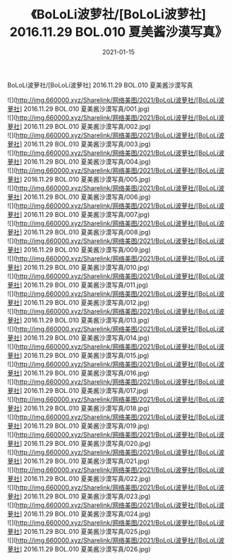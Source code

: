 ﻿---
layout: post
title:  《BoLoLi波萝社/[BoLoLi波萝社] 2016.11.29 BOL.010 夏美酱沙漠写真》
date:   2021-01-15
img: http://img.660000.xyz/Sharelink/网络美图/2021/BoLoLi波萝社/[BoLoLi波萝社] 2016.11.29 BOL.010 夏美酱沙漠写真/000.jpg
categories: [美女, 清纯, 唯美]
---

BoLoLi波萝社/[BoLoLi波萝社] 2016.11.29 BOL.010 夏美酱沙漠写真

 ![](http://img.660000.xyz/Sharelink/网络美图/2021/BoLoLi波萝社/[BoLoLi波萝社] 2016.11.29 BOL.010 夏美酱沙漠写真/001.jpg) <br>![](http://img.660000.xyz/Sharelink/网络美图/2021/BoLoLi波萝社/[BoLoLi波萝社] 2016.11.29 BOL.010 夏美酱沙漠写真/002.jpg) <br>![](http://img.660000.xyz/Sharelink/网络美图/2021/BoLoLi波萝社/[BoLoLi波萝社] 2016.11.29 BOL.010 夏美酱沙漠写真/003.jpg) <br>![](http://img.660000.xyz/Sharelink/网络美图/2021/BoLoLi波萝社/[BoLoLi波萝社] 2016.11.29 BOL.010 夏美酱沙漠写真/004.jpg) <br>![](http://img.660000.xyz/Sharelink/网络美图/2021/BoLoLi波萝社/[BoLoLi波萝社] 2016.11.29 BOL.010 夏美酱沙漠写真/005.jpg) <br>![](http://img.660000.xyz/Sharelink/网络美图/2021/BoLoLi波萝社/[BoLoLi波萝社] 2016.11.29 BOL.010 夏美酱沙漠写真/006.jpg) <br>![](http://img.660000.xyz/Sharelink/网络美图/2021/BoLoLi波萝社/[BoLoLi波萝社] 2016.11.29 BOL.010 夏美酱沙漠写真/007.jpg) <br>![](http://img.660000.xyz/Sharelink/网络美图/2021/BoLoLi波萝社/[BoLoLi波萝社] 2016.11.29 BOL.010 夏美酱沙漠写真/008.jpg) <br>![](http://img.660000.xyz/Sharelink/网络美图/2021/BoLoLi波萝社/[BoLoLi波萝社] 2016.11.29 BOL.010 夏美酱沙漠写真/009.jpg) <br>![](http://img.660000.xyz/Sharelink/网络美图/2021/BoLoLi波萝社/[BoLoLi波萝社] 2016.11.29 BOL.010 夏美酱沙漠写真/010.jpg) <br>![](http://img.660000.xyz/Sharelink/网络美图/2021/BoLoLi波萝社/[BoLoLi波萝社] 2016.11.29 BOL.010 夏美酱沙漠写真/011.jpg) <br>![](http://img.660000.xyz/Sharelink/网络美图/2021/BoLoLi波萝社/[BoLoLi波萝社] 2016.11.29 BOL.010 夏美酱沙漠写真/012.jpg) <br>![](http://img.660000.xyz/Sharelink/网络美图/2021/BoLoLi波萝社/[BoLoLi波萝社] 2016.11.29 BOL.010 夏美酱沙漠写真/013.jpg) <br>![](http://img.660000.xyz/Sharelink/网络美图/2021/BoLoLi波萝社/[BoLoLi波萝社] 2016.11.29 BOL.010 夏美酱沙漠写真/014.jpg) <br>![](http://img.660000.xyz/Sharelink/网络美图/2021/BoLoLi波萝社/[BoLoLi波萝社] 2016.11.29 BOL.010 夏美酱沙漠写真/015.jpg) <br>![](http://img.660000.xyz/Sharelink/网络美图/2021/BoLoLi波萝社/[BoLoLi波萝社] 2016.11.29 BOL.010 夏美酱沙漠写真/016.jpg) <br>![](http://img.660000.xyz/Sharelink/网络美图/2021/BoLoLi波萝社/[BoLoLi波萝社] 2016.11.29 BOL.010 夏美酱沙漠写真/017.jpg) <br>![](http://img.660000.xyz/Sharelink/网络美图/2021/BoLoLi波萝社/[BoLoLi波萝社] 2016.11.29 BOL.010 夏美酱沙漠写真/018.jpg) <br>![](http://img.660000.xyz/Sharelink/网络美图/2021/BoLoLi波萝社/[BoLoLi波萝社] 2016.11.29 BOL.010 夏美酱沙漠写真/019.jpg) <br>![](http://img.660000.xyz/Sharelink/网络美图/2021/BoLoLi波萝社/[BoLoLi波萝社] 2016.11.29 BOL.010 夏美酱沙漠写真/020.jpg) <br>![](http://img.660000.xyz/Sharelink/网络美图/2021/BoLoLi波萝社/[BoLoLi波萝社] 2016.11.29 BOL.010 夏美酱沙漠写真/021.jpg) <br>![](http://img.660000.xyz/Sharelink/网络美图/2021/BoLoLi波萝社/[BoLoLi波萝社] 2016.11.29 BOL.010 夏美酱沙漠写真/022.jpg) <br>![](http://img.660000.xyz/Sharelink/网络美图/2021/BoLoLi波萝社/[BoLoLi波萝社] 2016.11.29 BOL.010 夏美酱沙漠写真/023.jpg) <br>![](http://img.660000.xyz/Sharelink/网络美图/2021/BoLoLi波萝社/[BoLoLi波萝社] 2016.11.29 BOL.010 夏美酱沙漠写真/024.jpg) <br>![](http://img.660000.xyz/Sharelink/网络美图/2021/BoLoLi波萝社/[BoLoLi波萝社] 2016.11.29 BOL.010 夏美酱沙漠写真/025.jpg) <br>![](http://img.660000.xyz/Sharelink/网络美图/2021/BoLoLi波萝社/[BoLoLi波萝社] 2016.11.29 BOL.010 夏美酱沙漠写真/026.jpg) <br>